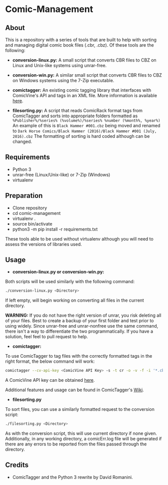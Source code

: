 
# Comic-Management

## About

This is a repository with a series of tools that are built to help with sorting and managing digital comic book files (.cbr, .cbz). Of these tools are the following:

* **conversion-linux.py:**
A small script that converts CBR files to CBZ on Linux and Unix-like systems using unrar-free.

* **conversion-win.py:**
A similar small script that converts CBR files to CBZ on Windows systems using the 7-Zip executable.

* **comictagger:**
An existing comic tagging library that interfaces with ComicVine's API and tags in an XML file. More information is available [here](https://github.com/davide-romanini/comictagger/).

* **filesorting.py:**
A script that reads ComicRack format tags from ComicTagger and sorts into appropriate folders formatted as `%Publisher%/%series% (%volume%)/%series% %number (%month%, %year%)` An example of this is `Black Hammer #001.cbz` being moved and renamed to `Dark Horse Comics/Black Hammer (2016)/Black Hammer #001 (July, 2016).cbz` The formatting of sorting is hard coded although can be changed.

## Requirements

* Python 3
* unrar-free (Linux/Unix-like) or 7-Zip (Windows)
* virtualenv

## Preparation

* Clone repository
* cd comic-management
* virtualenv .
* source bin/activate
* python3 -m pip install -r requirements.txt

These tools able to be used without virtualenv although you will need to assess the versions of libraries used.

## Usage

* **conversion-linux.py or conversion-win.py:**

Both scripts will be used similarly with the following command:

```bash
./conversion-linux.py <Directory>
```

If left empty, will begin working on converting all files in the current directory.

**WARNING:** If you do not have the right version of unrar, you risk deleting all of your files. Best to create a backup of your first folder and test prior to using widely. Since unrar-free and unrar-nonfree use the same command, there isn't a way to differentiate the two programmatically. If you have a solution, feel feel to pull request to help.

* **comictagger:**

To use ComicTagger to tag files with the correctly formatted tags in the right format, the below command will work:

```bash
comictagger --cv-api-key <ComicVine API Key> -s -t cr -o -v -f -i '*.cbz'
```

A ComicVine API key can be obtained [here](https://comicvine.gamespot.com/api/).

Additional features and usage can be found in ComicTagger's [Wiki](https://github.com/davide-romanini/comictagger/wiki/UserGuide#cli-user-guide).

* **filesorting.py**

To sort files, you can use a similarly formatted request to the conversion script:

```bash
./filesorting.py <Directory>
```

As with the conversion script, this will use current directory if none given. Additionally, in any working directory, a comicErr.log file will be generated if there are any errors to be reported from the files passed through the directory.

## Credits

* ComicTagger and the Python 3 rewrite by David Romanini.